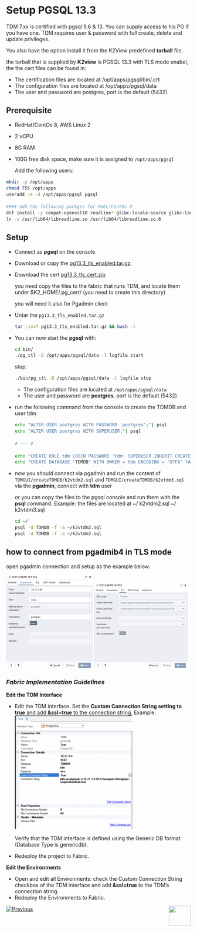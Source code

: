 # Setup PGSQL 13.3

TDM 7.xx is certified with pgsql 9.6 & 13. You can supply access to his PG if you have one.
TDM requires user & password with full create, delete and update privileges. 

You also have the option install it from the K2View predefined **tarball** file.

the tarball that is supplied by **K2view** is PGSQL 13.3 with TLS mode enabel, the the cert files can be found in:

- The certification files are located at /opt/apps/pgsql/bin/.crt 
- The configuration files are located at /opt/apps/pgsql/data 
- The user and password are postgres, port is the default (5432).  

## Prerequisite 

- RedHat/CentOs 8, AWS Linux 2
- 2 vCPU
- 8G RAM
- 100G free disk space, make sure it is assigned to `/opt/apps/pgsql` 
  
  Add the following users:

~~~bash
mkdir -p /opt/apps
chmod 755 /opt/apps
useradd -m -d /opt/apps/pgsql pgsql

#### add the following packges for RHEL/CentOs 8
dnf install -y compat-openssl10 readline* glibc-locale-source glibc-langpack-en
ln -s /usr/lib64/libreadline.so /usr/lib64/libreadline.so.6
~~~

## Setup  ##

- Connect as **pgsql** on the console.

- Download or copy the [pg13.3_tls_enabled.tar.gz](https://owncloud-bkp2.s3.us-east-1.amazonaws.com/adminoc/TDM/PG%20image/pg13.3_tls_enabled/pg13.3_tls_enabled.tar.gz).

- Download the cert [pg13.3_tls_cert.zip](https://owncloud-bkp2.s3.us-east-1.amazonaws.com/adminoc/TDM/PG%20image/pg13.3_tls_enabled/pg13.3_tls_cert.zip)

  you need copy the files to the fabric that runs TDM, and locate them under $K2_HOME/.pg_cert/ (you need to create this directory)

  you will need it also for Pgadmin client 

- Untar the `pg13.3_tls_enabled.tar.gz` 

  ~~~bash
  tar -zxvf pg13.3_tls_enabled.tar.gz && bash -l
  ~~~

- You can now start the **pgsql** with: 

  ~~~bash
  cd bin/
  ./pg_ctl -D /opt/apps/pgsql/data -l logfile start
  ~~~


   stop:

  ~~~bash
  ./bin/pg_ctl -D /opt/apps/pgsql/data -l logfile stop
  ~~~

  - The configuration files are located at `/opt/apps/pgsql/data`
  - The user and password are **postgres**, port is the default (5432). 

- run the following command from the console to create the TDMDB and user tdm

  ~~~bash
  echo "ALTER USER postgres WITH PASSWORD 'postgres';"| psql
  echo "ALTER USER postgres WITH SUPERUSER;"| psql
  
  # --- #
  
  echo "CREATE ROLE tdm LOGIN PASSWORD 'tdm' SUPERUSER INHERIT CREATEDB CREATEROLE REPLICATION;" |psql
  echo "CREATE DATABASE "TDMDB" WITH OWNER = tdm ENCODING = 'UTF8' TABLESPACE = pg_default CONNECTION LIMIT = -1;" |psql
  
  ~~~

- now you should connect via pgadmin and run the content of `TDMGUI/createTDMDB/k2vtdm2.sql`  and `TDMGUI/createTDMDB/k2vtdm3.sql` via the **pgadmin**, connect with **tdm** user

  or you can copy the files to the pgsql console and run them with the **psql** command.
   Example:
   the files are located at ~/ k2vtdm2.sql ~/ k2vtdm3.sql

  ~~~bash
  cd ~/
  psql -d TDMDB -f -a ~/k2vtdm2.sql
  psql -d TDMDB -f -a ~/k2vtdm3.sql
  ~~~

## how to connect from pgadmib4 in TLS mode

open pgadmin connection and setup as the example below:

<img src="images/pg13_tls_connet01.png" style="zoom:25%;" />        <img src="images/pg13_tls_connet02.png" style="zoom:25%;" />

### ***Fabric Implementation Guidelines***

**Edit the TDM Interface**

- Edit the TDM interface. Set the **Custom Connection String setting to true** and add **&ssl=true** to the connection string. Example:
  <img src="images/pg_fabric_interface01.png" style="zoom:45%;" />

   Verify that the TDM interface is defined using the Generic DB format (Database Type is genericdb).

- Redeploy the project to Fabric. 

**Edit the Environments**

- Open and edit all Environments: check the Custom Connection String checkbox of the TDM interface and add **&ssl=true** to the TDM’s connection string. 
- Redeploy the Environments to Fabric.

[![Previous](/articles/images/Previous.png)](01_Fabric_6.xx_Installation_intro.md)[<img align="right" width="60" height="54" src="/articles/images/Next.png">](03_Fabric_6.xx_Setup_Single_DC_multi_nodes.md)  

